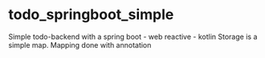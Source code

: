 # todo_springboot_simple

Simple todo-backend with a spring boot - web reactive - kotlin
Storage is a simple map.
Mapping done with annotation
